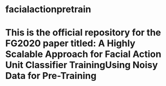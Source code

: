# facialactionpretrain
# This is the official repository for the FG2020 paper titled: A  Highly  Scalable  Approach  for  Facial  Action  Unit  Classifier  TrainingUsing  Noisy  Data  for  Pre-Training
